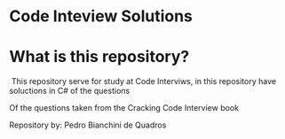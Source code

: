 # Code Inteview Solutions

# What is this repository?
<p>&nbsp;This repository serve for study at Code Interviws, in this repository have soluctions in C# of the questions<p>
<p>Of the questions taken from the Cracking Code Interview book</p>


Repository by: Pedro Bianchini de Quadros
